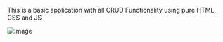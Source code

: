 This is a basic application with all CRUD Functionality 
using pure HTML, CSS and JS

![image](https://user-images.githubusercontent.com/110546856/228876402-2c6e8cce-2bde-4c92-bb16-4dac62d0d6e2.png)
